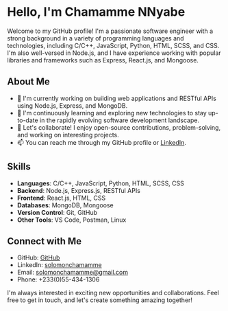 # Hello, I'm Chamamme NNyabe

Welcome to my GitHub profile! I'm a passionate software engineer with a strong background in a variety of programming languages and technologies, including C/C++, JavaScript, Python, HTML, SCSS, and CSS. I'm also well-versed in Node.js, and I have experience working with popular libraries and frameworks such as Express, React.js, and Mongoose.

## About Me

- 🔭 I'm currently working on building web applications and RESTful APIs using Node.js, Express, and MongoDB.
- 🌱 I'm continuously learning and exploring new technologies to stay up-to-date in the rapidly evolving software development landscape.
- 💬 Let's collaborate! I enjoy open-source contributions, problem-solving, and working on interesting projects.
- 📫 You can reach me through my GitHub profile or [LinkedIn](https://www.linkedin.com/in/solomonchamamme).

## Skills

- **Languages**: C/C++, JavaScript, Python, HTML, SCSS, CSS
- **Backend**: Node.js, Express.js, RESTful APIs
- **Frontend**: React.js, HTML, CSS
- **Databases**: MongoDB, Mongoose
- **Version Control**: Git, GitHub
- **Other Tools**: VS Code, Postman, Linux

## Connect with Me

- GitHub: [GitHub](https://github.com/Nnya-be)
- LinkedIn: [solomonchamamme](https://www.linkedin.com/in/solomonchamamme)
- Email: solomonchamamme@gmail.com
- Phone: +233(0)55-434-1306

I'm always interested in exciting new opportunities and collaborations. Feel free to get in touch, and let's create something amazing together!

